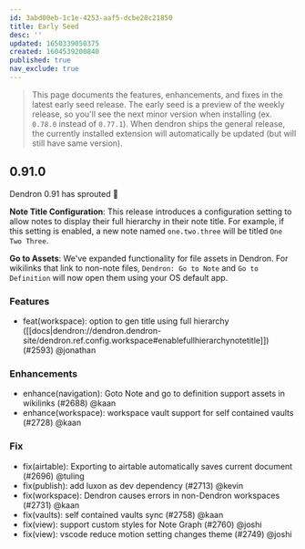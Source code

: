 ```yaml
---
id: 3abd00eb-1c1e-4253-aaf5-dcbe20c21850
title: Early Seed
desc: ''
updated: 1650339050375
created: 1604539200840
published: true
nav_exclude: true
---
```


> This page documents the features, enhancements, and fixes in the latest early seed release. The early seed is a preview of the weekly release, so you'll see the next minor version when installing (ex. `0.78.0` instead of `0.77.1`). When dendron ships the general release, the currently installed extension will automatically be updated (but will still have same version).

## 0.91.0

Dendron 0.91 has sprouted 🌱

**Note Title Configuration**: This release introduces a configuration setting to allow notes to display their full hierarchy in their note title. For example, if this setting is enabled, a new note named `one.two.three` will be titled  `One Two Three`.

**Go to Assets**: We've expanded functionality for file assets in Dendron. For wikilinks that link to non-note files, `Dendron: Go to Note` and `Go to Definition` will now open them using your OS default app.

### Features
- feat(workspace): option to gen title using full hierarchy ([[docs|dendron://dendron.dendron-site/dendron.ref.config.workspace#enablefullhierarchynotetitle]])(#2593) @jonathan 

### Enhancements
- enhance(navigation): Goto Note and go to definition support assets in wikilinks (#2688) @kaan
- enhance(workspace): workspace vault support for self contained vaults (#2728) @kaan 

### Fix
- fix(airtable): Exporting to airtable automatically saves current document (#2696) @tuling
- fix(publish): add luxon as dev dependency (#2713) @kevin
- fix(workspace): Dendron causes errors in non-Dendron workspaces (#2731) @kaan
- fix(vaults): self contained vaults sync (#2758) @kaan
- fix(view): support custom styles for Note Graph (#2760) @joshi
- fix(view): vscode reduce motion setting changes theme (#2749) @joshi